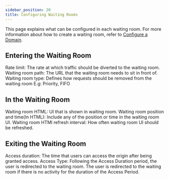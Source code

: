 ```yaml
---
sidebar_position: 20
title: Configuring Waiting Rooms
---
```


This page explains what can be configured in each waiting room. For more information about how to create a waiting room, refer to [Configure a Domain](configure-domain.md).

## Entering the Waiting Room
Rate limit: The rate at which traffic should be diverted to the waiting room.
Waiting room path: The URL that the waiting room needs to sit in front of.
Waiting room type: Defines how requests should be removed from the waiting room E.g: Priority, FIFO

## In the Waiting Room
Waiting room HTML: UI that is shown in waiting room.
Waiting room position and time(In HTML): Include any of the position or time in the waiting room UI.
Waiting room HTMl refresh interval: How often waiting room UI should be refreshed.


## Exiting the Waiting Room
Access duration: The time that users can access the origin after being granted access.
Access Type:
Following the Access Duration period, the user is redirected to the waiting room.
The user is redirected to the waiting room if there is no activity for the duration of the Access Period.